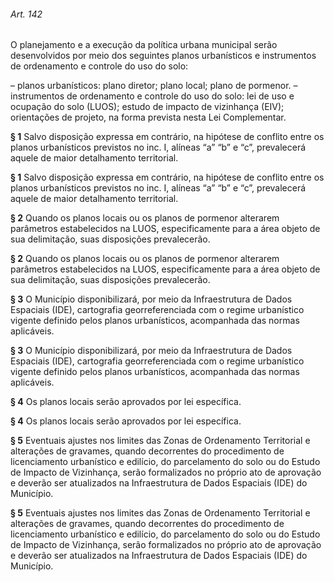 
###### Art. 142
O planejamento e a execução da política urbana municipal serão desenvolvidos por meio dos seguintes planos urbanísticos e instrumentos de ordenamento e controle do uso do solo:

– planos urbanísticos:
plano diretor;
plano local;
plano de pormenor.
– instrumentos de ordenamento e controle do uso do solo:
lei de uso e ocupação do solo (LUOS);
estudo de impacto de vizinhança (EIV);
orientações de projeto, na forma prevista nesta Lei Complementar.

**§ 1** Salvo disposição expressa em contrário, na hipótese de conflito entre os planos urbanísticos previstos no inc. I, alíneas “a” “b” e “c”, prevalecerá aquele de maior detalhamento territorial.

**§ 1** Salvo disposição expressa em contrário, na hipótese de conflito entre os planos urbanísticos previstos no inc. I, alíneas “a” “b” e “c”, prevalecerá aquele de maior detalhamento territorial.

**§ 2** Quando os planos locais ou os planos de pormenor alterarem parâmetros estabelecidos na LUOS, especificamente para a área objeto de sua delimitação, suas disposições prevalecerão.

**§ 2** Quando os planos locais ou os planos de pormenor alterarem parâmetros estabelecidos na LUOS, especificamente para a área objeto de sua delimitação, suas disposições prevalecerão.

**§ 3** O Município disponibilizará, por meio da Infraestrutura de Dados Espaciais (IDE), cartografia georreferenciada com o regime urbanístico vigente definido pelos planos urbanísticos, acompanhada das normas aplicáveis.

**§ 3** O Município disponibilizará, por meio da Infraestrutura de Dados Espaciais (IDE), cartografia georreferenciada com o regime urbanístico vigente definido pelos planos urbanísticos, acompanhada das normas aplicáveis.

**§ 4** Os planos locais serão aprovados por lei específica.

**§ 4** Os planos locais serão aprovados por lei específica.

**§ 5** Eventuais ajustes nos limites das Zonas de Ordenamento Territorial e alterações de gravames, quando decorrentes do procedimento de licenciamento urbanístico e edilício, do parcelamento do solo ou do Estudo de Impacto de Vizinhança, serão formalizados no próprio ato de aprovação e deverão ser atualizados na Infraestrutura de Dados Espaciais (IDE) do Município.

**§ 5** Eventuais ajustes nos limites das Zonas de Ordenamento Territorial e alterações de gravames, quando decorrentes do procedimento de licenciamento urbanístico e edilício, do parcelamento do solo ou do Estudo de Impacto de Vizinhança, serão formalizados no próprio ato de aprovação e deverão ser atualizados na Infraestrutura de Dados Espaciais (IDE) do Município.
